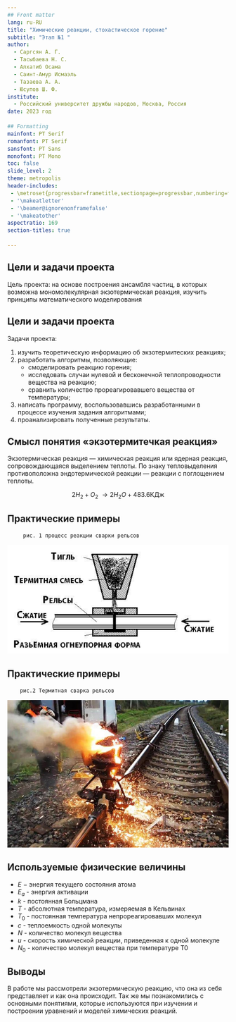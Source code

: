 ```yaml
---
## Front matter
lang: ru-RU
title: "Химические реакции, стохастическое горение"
subtitle: "Этап №1 "
author: 
  - Саргсян А. Г.    
  - Тасыбаева Н. С.  
  - Алхатиб Осама  
  - Саинт-Амур Исмаэль  
  - Тазаева А. А.  
  - Юсупов Ш. Ф.  
institute:
  - Российский университет дружбы народов, Москва, Россия
date: 2023 год

## Formatting
mainfont: PT Serif
romanfont: PT Serif
sansfont: PT Sans
monofont: PT Mono
toc: false
slide_level: 2
theme: metropolis
header-includes:
 - \metroset{progressbar=frametitle,sectionpage=progressbar,numbering=fraction}
 - '\makeatletter'
 - '\beamer@ignorenonframefalse'
 - '\makeatother'
aspectratio: 169
section-titles: true

---
```


## Цели и задачи проекта
Цель проекта: на основе построения ансамбля частиц, в которых
возможна мономолекулярная экзотермическая реакция, изучить принципы математического моделирования

## Цели и задачи проекта

Задачи проекта:

1.	изучить теоретическую информацию об экзотермитеских реакциях;
2.	разработать алгоритмы, позволяющие:
     - смоделировать реакцию горения;
     - исследовать случаи нулевой и бесконечной теплопроводности вещества на реакцию;
     - сравнить количество прореагировавшего вещества от температуры;
3.	написать программу, воспользовавшись разработанными в процессе изучения задания алгоритмами;
4.	проанализировать полученные результаты.

## Смысл понятия «экзотермитечкая реакция»
Экзотермическая реакция — химическая реакция или ядерная реакция, сопровождающаяся выделением теплоты. По знаку тепловыделения противоположна эндотермической реакции — реакции с поглощением теплоты.

$$
2H_2 + O_2~ → 2H_2O + 483.6\text{КДж}
$$

## Практические примеры
  
         рис. 1 процесс реакции сварки рельсов	
![Схема термитноц сварки рельсов](image/image2.jpg) 


## Практические примеры
        рис.2 Термитная сварка рельсов
![Термитная сварка рельсов](image/image3.jpg) 

## Используемые физические величины

 -	$E$ − энергия текущего состояния атома
 -	$E_a$ - энергия активации 
 -	$k$ - постоянная Больцмана
 -	$T$ - абсолютная температура, измеряемая в Кельвинах
 -	$T_0$ - постоянная температура непрореагировавших молекул
 -	$c$ - теплоемкость одной молекулы
 -	$N$ - количество молекул вещества
 -	$u$ - скорость химической реакции, приведенная к одной молекуле
 -	$N_0$ - количество молекул вещества при температуре T0

## Выводы

В работе мы рассмотрели экзотермическую реакцию, что она из себя представляет и как она происходит.
Так же мы познакомились с основными понятиями, которые используются при изучении и построении уравнений и моделей химических реакций.



